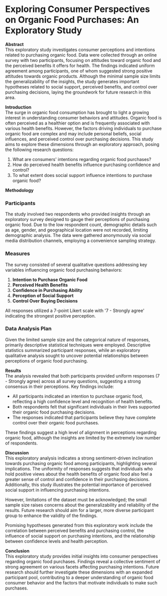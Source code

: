 # Exploring Consumer Perspectives on Organic Food Purchases: An Exploratory Study

**Abstract**  
This exploratory study investigates consumer perceptions and intentions related to purchasing organic food. Data were collected through an online survey with two participants, focusing on attitudes toward organic food and the perceived benefits it offers for health. The findings indicated uniform agreement among participants, one of whom suggested strong positive attitudes towards organic products. Although the minimal sample size limits the generalizability of the insights, the study generates important hypotheses related to social support, perceived benefits, and control over purchasing decisions, laying the groundwork for future research in this area.

**Introduction**  
The surge in organic food consumption has brought to light a growing interest in understanding consumer behaviors and attitudes. Organic food is often perceived as a healthier option and is frequently associated with various health benefits. However, the factors driving individuals to purchase organic food are complex and may include personal beliefs, social influences, and perceived control over purchasing decisions. This study aims to explore these dimensions through an exploratory approach, posing the following research questions:  
1. What are consumers' intentions regarding organic food purchases?  
2. How do perceived health benefits influence purchasing confidence and control?  
3. To what extent does social support influence intentions to purchase organic food?  

**Methodology**  
### Participants  
The study involved two respondents who provided insights through an exploratory survey designed to gauge their perceptions of purchasing organic food. Due to the low respondent count, demographic details such as age, gender, and geographical location were not recorded, limiting demographic analysis. The data were gathered anonymously via social media distribution channels, employing a convenience sampling strategy.

### Measures  
The survey consisted of several qualitative questions addressing key variables influencing organic food purchasing behaviors:  
1. **Intention to Purchase Organic Food**  
2. **Perceived Health Benefits**  
3. **Confidence in Purchasing Ability**  
4. **Perception of Social Support**  
5. **Control Over Buying Decisions**  

All responses utilized a 7-point Likert scale with '7 - Strongly agree' indicating the strongest positive perception.

### Data Analysis Plan  
Given the limited sample size and the categorical nature of responses, primarily descriptive statistical techniques were employed. Descriptive statistics summarized participant responses, while an exploratory qualitative analysis sought to uncover potential relationships between perceptions of organic food purchasing.

**Results**  
The analysis revealed that both participants provided uniform responses (7 - Strongly agree) across all survey questions, suggesting a strong consensus in their perceptions. Key findings include:  
- All participants indicated an intention to purchase organic food, reflecting a high confidence level and recognition of health benefits.
- Both respondents felt that significant individuals in their lives supported their organic food purchasing decisions.
- The responses indicated that participants believe they have complete control over their organic food purchases.  

These findings suggest a high level of alignment in perceptions regarding organic food, although the insights are limited by the extremely low number of respondents.

**Discussion**  
This exploratory analysis indicates a strong sentiment-driven inclination towards purchasing organic food among participants, highlighting several implications. The uniformity of responses suggests that individuals who hold positive views about the health benefits of organic food also feel a greater sense of control and confidence in their purchasing decisions. Additionally, this study illustrates the potential importance of perceived social support in influencing purchasing intentions.  

However, limitations of the dataset must be acknowledged; the small sample size raises concerns about the generalizability and reliability of the results. Future research should aim for a larger, more diverse participant group to enhance the validity of the findings. 

Promising hypotheses generated from this exploratory work include the correlation between perceived benefits and purchasing control, the influence of social support on purchasing intentions, and the relationship between confidence levels and health perception.

**Conclusion**  
This exploratory study provides initial insights into consumer perspectives regarding organic food purchases. Findings reveal a collective sentiment of strong agreement on various facets affecting purchasing intentions. Future research should further investigate these dimensions with an expanded participant pool, contributing to a deeper understanding of organic food consumer behavior and the factors that motivate individuals to make such purchases.
